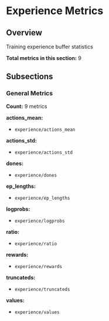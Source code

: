# Experience Metrics

## Overview

Training experience buffer statistics

**Total metrics in this section:** 9

## Subsections

### General Metrics

**Count:** 9 metrics

**actions_mean:**
- `experience/actions_mean`

**actions_std:**
- `experience/actions_std`

**dones:**
- `experience/dones`

**ep_lengths:**
- `experience/ep_lengths`

**logprobs:**
- `experience/logprobs`

**ratio:**
- `experience/ratio`

**rewards:**
- `experience/rewards`

**truncateds:**
- `experience/truncateds`

**values:**
- `experience/values`


